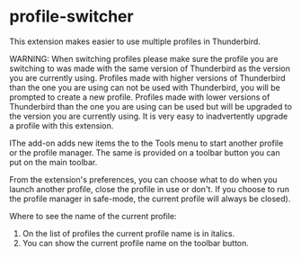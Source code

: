 # profile-switcher

This extension makes easier to use multiple profiles in Thunderbird.

WARNING:
When switching profiles please make sure the profile you are switching to was made with the same version of Thunderbird as the version you are currently using.
Profiles made with higher versions of Thunderbird than the one you are using can not be used with Thunderbird, you will be prompted to create a new profile.
Profiles made with lower versions of Thunderbird than the one you are using can be used but will be upgraded to the version you are currently using.
It is very easy to inadvertently upgrade a profile with this extension.

IThe add-on adds new items the to the Tools menu to start another profile or the profile manager.
The same is provided on a toolbar button you can put on the main toolbar.

From the extension's preferences, you can choose what to do when you launch another profile, close the profile in use or don't.
If you choose to run the profile manager in safe-mode, the current profile will always be closed).

Where to see the name of the current profile:
1) On the list of profiles the current profile name is in italics.
2) You can show the current profile name on the toolbar button.
